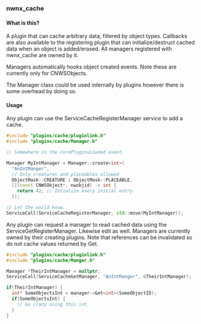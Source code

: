 ### nwnx_cache

#### What is this?

A plugin that can cache arbitrary data, filtered by object types.  Callbacks
are also available to the registering plugin that can initialize/destruct cached
data when an object is added/erased.  All managers registered with nwnx_cache are
owned by it.

Managers automatically hooks object created events.  Note these are currently only for
CNWSObjects.

The Manager class could be used internally by plugins however there is some overhead by doing
so.

#### Usage

Any plugin can use the ServiceCacheRegisterManager service to add a cache.

```c++
#include "plugins/cache/pluginlink.h"
#include "plugins/cache/Manager.h"

// Somewhere in the CorePluginsLoaded event.

Manager MyIntManager = Manager::create<int>(
  "AnIntManger",
  // Only creatures and placeables allowed
  ObjectMask::CREATURE | ObjectMask::PLACEABLE,
  [](const CNWSObject*, nwobjid) -> int {
    return 42; // Intialize every initial entry.
  });

// Let the world know.
ServiceCall(ServiceCacheRegisterManager, std::move(MyIntManager));

```

Any plugin can request a manager to read cached data using the ServiceGetRegisterManager.  Likewise edit as well.  Managers
are currently owned by their creating plugins.  Note that references
can be invalidated so do not cache values returned by Get.

```c++
#include "plugins/cache/pluginlink.h"
#include "plugins/cache/Manger.h"

Manager *TheirIntManager = nullptr;
ServiceCall(ServiceCacheGetManager, "AnIntManger", &TheirIntManager);

if(TheirIntManager) {
  int* SomeObjectsInt = manager->Get<int>(SomeObjectID);
  if(SomeObjectsInt) {
    // Go crazy using this int.
  }
}
```

